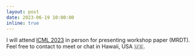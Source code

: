 ```yaml
---
layout: post
date: 2023-06-19 10:00:00
inline: true
---
```


I will attend <a href="https://icml.cc">ICML 2023</a> in person for presenting workshop paper (MRDT). Feel free to contact to meet or chat in Hawaii, USA :us:.
